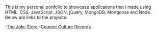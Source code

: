 This is my personal portfolio to showcase applications that I made using HTML, CSS, JavaScript, JSON, jQuery, MongoDB, Mongoose and Node. Below are links to the projects:

-[The Joke Store](https://www.benjaminpitts.github.io/thejokestore)
-[Counter Culture Records](https://recordstore666.herokuapp.com/recordstore)
